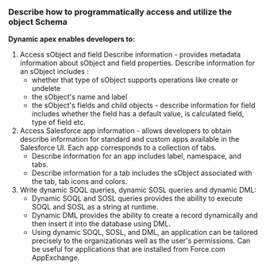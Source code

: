 ### Describe how to programmatically access and utilize the object Schema

**Dynamic apex enables developers to:**
1. Access sObject and field Describe information - provides metadata information about sObject and field properties. Describe information for an sObject includes :
    + whether that type of sObject supports operations like create or undelete
    + the sObject's name and label
    + the sObject's fields and child objects - describe information for field includes whether the field has a default value, is calculated field, type of field etc.
2. Access Salesforce app information - allows developers to obtain describe information for standard and custom apps available in the Salesforce UI. Each app corresponds to a collection of tabs. 
     + Describe information for an app includes label, namespace, and tabs. 
     + Describe information for a tab includes the sObject associated with the tab, tab icons and colors.
3. Write dynamic SOQL queries, dynamic SOSL queries and dynamic DML:
    + Dynamic SOQL and SOSL queries provides the ability to execute SOQL and SOSL as a string at runtime.
    + Dynamic DML provides the ability to create a record dynamically and then insert it into the database using DML.
    + Using dynamic SOQL, SOSL, and DML, an application can be tailored precisely to the organizationas well as the user's permissions. Can be useful for applications that are installed from Force.com AppExchange.
